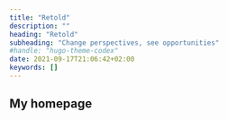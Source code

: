 ```yaml
---
title: "Retold"
description: ""
heading: "Retold"
subheading: "Change perspectives, see opportunities"
#handle: "hugo-theme-codex"
date: 2021-09-17T21:06:42+02:00
keywords: []
---
```


## My homepage
